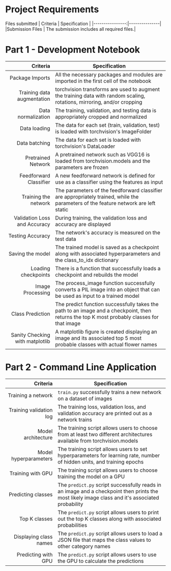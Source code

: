 # Project Requirements
Files submitted
| Criteria        | Specification |
|----------------:|---------------|
|Submission Files |	The submission includes all required files.|
# Part 1 - Development Notebook
| Criteria                          | Specification |
|----------------------------------:|---------------|
| Package Imports                   | All the necessary packages and modules are imported in the first cell of the notebook |
| Training data augmentation        |	torchvision transforms are used to augment the training data with random scaling, rotations, mirroring, and/or cropping |
| Data normalization	            | The training, validation, and testing data is appropriately cropped and normalized |
| Data loading	                    | The data for each set (train, validation, test) is loaded with torchvision's ImageFolder |
| Data batching	                    | The data for each set is loaded with torchvision's DataLoader |
| Pretrained Network	            | A pretrained network such as VGG16 is loaded from torchvision.models and the parameters are frozen |
| Feedforward Classifier	        | A new feedforward network is defined for use as a classifier using the features as input |
| Training the network	            | The parameters of the feedforward classifier are appropriately trained, while the parameters of the feature network are left static |
| Validation Loss and Accuracy	    | During training, the validation loss and accuracy are displayed |
| Testing Accuracy	                | The network's accuracy is measured on the test data | 
| Saving the model	                | The trained model is saved as a checkpoint along with associated hyperparameters and the class_to_idx dictionary | 
| Loading checkpoints	            | There is a function that successfully loads a checkpoint and rebuilds the model | 
| Image Processing	                | The process_image function successfully converts a PIL image into an object that can be used as input to a trained model | 
| Class Prediction	                | The predict function successfully takes the path to an image and a checkpoint, then returns the top K most probably classes for that image |
| Sanity Checking with matplotlib	| A matplotlib figure is created displaying an image and its associated top 5 most probable classes with actual flower names |
# Part 2 - Command Line Application
| Criteria                  | Specification |
|--------------------------:|---------------|
| Training a network        | `train.py` successfully trains a new network on a dataset of images |
| Training validation log	| The training loss, validation loss, and validation accuracy are printed out as a network trains | 
| Model architecture	    | The training script allows users to choose from at least two different architectures available from torchvision.models     |
| Model hyperparameters	    | The training script allows users to set hyperparameters for learning rate, number of hidden units, and training epochs  |
| Training with GPU	        | The training script allows users to choose training the model on a GPU
| Predicting classes	    | The `predict.py` script successfully reads in an image and a checkpoint then prints the most likely image class and it's associated probability | 
| Top K classes	| The `predict.py` script allows users to print out the top K classes along with associated probabilities
| Displaying class names	| The `predict.py` script allows users to load a JSON file that maps the class values to other category names |
| Predicting with GPU	    | The `predict.py` script allows users to use the GPU to calculate the predictions |